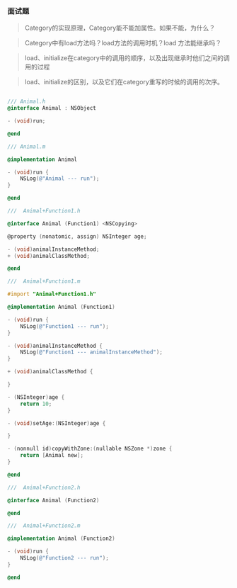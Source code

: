 ### 面试题

> Category的实现原理，Category能不能加属性。如果不能，为什么？

> Category中有load方法吗？load方法的调用时机？load 方法能继承吗？

> load、initialize在category中的调用的顺序，以及出现继承时他们之间的调用的过程

> load、initialize的区别，以及它们在category重写的时候的调用的次序。


```Objective-C

/// Animal.h
@interface Animal : NSObject

- (void)run;

@end

/// Animal.m

@implementation Animal

- (void)run {
    NSLog(@"Animal --- run");
}

@end

///  Animal+Function1.h

@interface Animal (Function1) <NSCopying>

@property (nonatomic, assign) NSInteger age;

- (void)animalInstanceMethod;
+ (void)animalClassMethod;

@end

///  Animal+Function1.m

#import "Animal+Function1.h"

@implementation Animal (Function1)

- (void)run {
    NSLog(@"Function1 --- run");
}

- (void)animalInstanceMethod {
    NSLog(@"Function1 --- animalInstanceMethod");
}

+ (void)animalClassMethod {

}

- (NSInteger)age {
    return 10;
}

- (void)setAge:(NSInteger)age {

}

- (nonnull id)copyWithZone:(nullable NSZone *)zone {
    return [Animal new];
}

@end

///  Animal+Function2.h

@interface Animal (Function2)

@end

///  Animal+Function2.m

@implementation Animal (Function2)

- (void)run {
    NSLog(@"Function2 --- run");
}

@end

```
